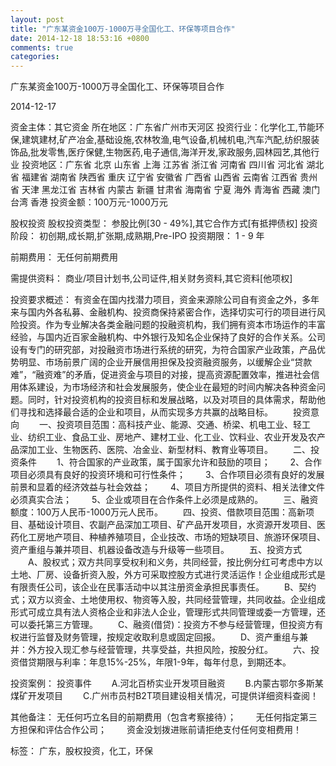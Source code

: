 ```yaml
---
layout: post
title: "广东某资金100万-1000万寻全国化工、环保等项目合作"
date: 2014-12-18 18:53:16 +0800
comments: true
categories: 
---
```

广东某资金100万-1000万寻全国化工、环保等项目合作



2014-12-17

资金主体：其它资金
所在地区：广东省广州市天河区
投资行业：化学化工,节能环保,建筑建材,矿产冶金,基础设施,农林牧渔,电气设备,机械机电,汽车汽配,纺织服装饰品,批发零售,医疗保健,生物医药,电子通信,海洋开发,家政服务,园林园艺,其他行业
投资地区：广东省 北京 山东省 上海 江苏省 浙江省 河南省 四川省 河北省 湖北省 福建省 湖南省 陕西省 重庆 辽宁省 安徽省 广西省 山西省 云南省 江西省 贵州省 天津 黑龙江省 吉林省 内蒙古 新疆 甘肃省 海南省 宁夏 海外 青海省 西藏 澳门 台湾 香港
投资金额：100万元-1000万元

股权投资
股权投资类型：
                            参股比例[30 - 49%],其它合作方式[有抵押债权] 
                                                                                投资阶段：
                            初创期,成长期,扩张期,成熟期,Pre-IPO 
                                                                                                                                        投资期限：
                            1 - 9 年

前期费用：
无任何前期费用

需提供资料：
商业/项目计划书,公司证件,相关财务资料,其它资料[他项权]

投资要求概述：
有资金在国内找潜力项目，资金来源除公司自有资金之外，多年来与国内外各私募、金融机构、投资商保持紧密合作，选择切实可行的项目进行风险投资。作为专业解决各类金融问题的投融资机构，我们拥有资本市场运作的丰富经验，与国内近百家金融机构、中外银行及知名企业保持了良好的合作关系。公司设有专门的研究部，对投融资市场进行系统的研究，为符合国家产业政策，产品优势明显、市场前景广阔的企业开展信用担保及投资融资服务，以缓解企业“贷款难”，“融资难”的矛盾，促进资金与项目的对接，提高资源配置效率，推进社会信用体系建设，为市场经济和社会发展服务，使企业在最短的时间内解决各种资金问题。同时，针对投资机构的投资目标和发展战略，以及对项目的具体需求，帮助他们寻找和选择最合适的企业和项目，从而实现多方共赢的战略目标。
　　投资意向
　　一、投资项目范围：高科技产业、能源、交通、桥梁、机电工业、轻工业、纺织工业、食品工业、房地产、建材工业、化工业、饮料业、农业开发及农产品深加工业、生物医药、医院、冶金业、新型材料、教育业等项目。
　　二、投资条件
　　1、符合国家的产业政策，属于国家允许和鼓励的项目；
　　2、合作项目必须具有良好的投资环境和可行性条件；
　　3、合作项目必须有良好的发展前景和显着的经济效益与社会效益；
　　4、项目方所提供的资料、相关法律文件必须真实合法；
　　5、企业或项目在合作条件上必须是成熟的。
　　三、融资额度：100万人民币-1000万元人民币。
　　四、投资、借款项目范围：高新项目、基础设计项目、农副产品深加工项目、矿产品开发项目，水资源开发项目、医药化工房地产项目、种植养殖项目，企业技改、市场的短缺项目、旅游环保项目、资产重组与兼并项目、机器设备改造与升级等一些项目。
　　五、投资方式
　　A、股权式；双方共同享受权利和义务，共同经营，按比例分红可考虑中方以土地、厂房、设备折资入股，外方可采取控股方式进行灵活运作！企业组成形式是有限责任公司，该企业在民事活动中以其注册资金承担民事责任。
　　B、契约式；双方以资金、土地使用权、物资等入股，共同经营管理，共同收益。企业组成形式可成立具有法人资格企业和非法人企业，管理形式共同管理或委一方管理，还可以委托第三方管理。
　　C、融资(借贷)：投资方不参与经营管理，但投资方有权进行监督及财务管理，按规定收取利息或固定回报。
　　D、资产重组与兼并：外方投入现汇参与经营管理，共享受益，共担风险，按股分红。
　　六、投资借贷期限与利率：年息15%-25%，年限1-9年，每年付息，到期还本。

投资案例：
投资事件
　　A.河北百桥实业开发项目融资
　　B.内蒙古鄂尔多斯某煤矿开发项目
　　C.广州市员村B2T项目建设相关情况，可提供详细资料查阅！

其他备注：
无任何巧立名目的前期费用（包含考察接待）；
　　无任何指定第三方担保和评估合作公司；
　　资金没划拨进账前请拒绝支付任何变相费用！

标签：
广东，股权投资，化工，环保

